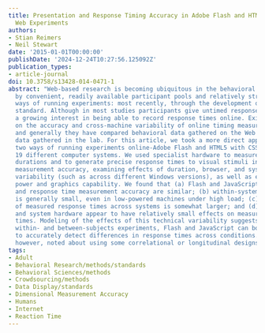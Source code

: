 ```yaml
---
title: Presentation and Response Timing Accuracy in Adobe Flash and HTML5/JavaScript
  Web Experiments
authors:
- Stian Reimers
- Neil Stewart
date: '2015-01-01T00:00:00'
publishDate: '2024-12-24T10:27:56.125092Z'
publication_types:
- article-journal
doi: 10.3758/s13428-014-0471-1
abstract: "Web-based research is becoming ubiquitous in the behavioral sciences, facilitated
  by convenient, readily available participant pools and relatively straightforward
  ways of running experiments: most recently, through the development of the HTML5
  standard. Although in most studies participants give untimed responses, there is
  a growing interest in being able to record response times online. Existing data
  on the accuracy and cross-machine variability of online timing measures are limited,
  and generally they have compared behavioral data gathered on the Web with similar
  data gathered in the lab. For this article, we took a more direct approach, examining
  two ways of running experiments online-Adobe Flash and HTML5 with CSS3 and JavaScript-across
  19 different computer systems. We used specialist hardware to measure stimulus display
  durations and to generate precise response times to visual stimuli in order to assess
  measurement accuracy, examining effects of duration, browser, and system-to-system
  variability (such as across different Windows versions), as well as effects of processing
  power and graphics capability. We found that (a) Flash and JavaScript's presentation
  and response time measurement accuracy are similar; (b) within-system variability
  is generally small, even in low-powered machines under high load; (c) the variability
  of measured response times across systems is somewhat larger; and (d) browser type
  and system hardware appear to have relatively small effects on measured response
  times. Modeling of the effects of this technical variability suggests that for most
  within- and between-subjects experiments, Flash and JavaScript can both be used
  to accurately detect differences in response times across conditions. Concerns are,
  however, noted about using some correlational or longitudinal designs online."
tags:
- Adult
- Behavioral Research/methods/standards
- Behavioral Sciences/methods
- Crowdsourcing/methods
- Data Display/standards
- Dimensional Measurement Accuracy
- Humans
- Internet
- Reaction Time
---
```

